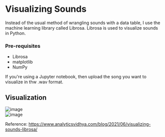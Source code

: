# Visualizing Sounds   

Instead of the usual method of wrangling sounds with a data table, I use the machine learning library called Librosa. Librosa is used to visualize sounds in Python.  

### Pre-requisites  
- Librosa
- matplotlib
- NumPy  

If you're using a Jupyter notebook, then upload the song you want to visualize in thw .wav format.  

## Visualization  
![image](https://user-images.githubusercontent.com/52819652/122594430-9e98b300-d084-11eb-8615-3123c0136f4a.png)  
![image](https://user-images.githubusercontent.com/52819652/122594483-afe1bf80-d084-11eb-9b58-6e6e2d7c8a8d.png)  
  
Reference: https://www.analyticsvidhya.com/blog/2021/06/visualizing-sounds-librosa/

